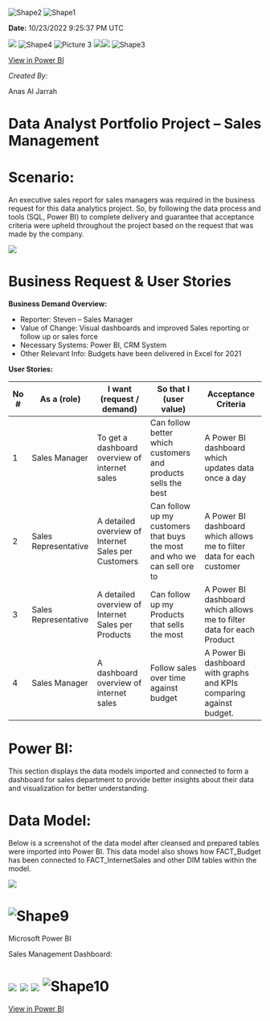 ![Shape2](RackMultipart20221024-1-b0jkgv_html_9e54ad8735b0307b.gif) ![Shape1](RackMultipart20221024-1-b0jkgv_html_2db1e607b58cef7.gif)

**Date:** 10/23/2022 9:25:37 PM UTC

![](RackMultipart20221024-1-b0jkgv_html_c65792e49d8bc6ba.png) ![Shape4](RackMultipart20221024-1-b0jkgv_html_b899cc170e6fa41e.gif) ![Picture 3](RackMultipart20221024-1-b0jkgv_html_26f415b3f29357f6.gif) ![](RackMultipart20221024-1-b0jkgv_html_a04cf3a6b963ef7e.png)[![](RackMultipart20221024-1-b0jkgv_html_25905c78001374b1.png)](https://www.linkedin.com/in/anas-aljarrah/) ![Shape3](RackMultipart20221024-1-b0jkgv_html_759575f9e8c35675.gif)

[View in Power BI](https://app.powerbi.com/groups/me/reports/c37d2bd9-5773-41cb-9cbe-550293122765?pbi_source=PowerPoint)

_Created By:_

Anas Al Jarrah

# Data Analyst Portfolio Project – Sales Management

# Scenario:

An executive sales report for sales managers was required in the business request for this data analytics project. So, by following the data process and tools (SQL, Power BI) to complete delivery and guarantee that acceptance criteria were upheld throughout the project based on the request that was made by the company.

![](RackMultipart20221024-1-b0jkgv_html_31b43e5061f64210.png)

# Business Request & User Stories

**Business Demand Overview:**

- Reporter: Steven – Sales Manager
- Value of Change: Visual dashboards and improved Sales reporting or follow up or sales force
- Necessary Systems: Power BI, CRM System
- Other Relevant Info: Budgets have been delivered in Excel for 2021

**User Stories:**

| No # | As a (role) | I want (request / demand) | So that I (user value) | Acceptance Criteria |
| --- | --- | --- | --- | --- |
| 1 | Sales Manager | To get a dashboard overview of internet sales | Can follow better which customers and products sells the best | A Power BI dashboard which updates data once a day |
| 2 | Sales Representative | A detailed overview of Internet Sales per Customers | Can follow up my customers that buys the most and who we can sell ore to | A Power BI dashboard which allows me to filter data for each customer |
| 3 | Sales Representative | A detailed overview of Internet Sales per Products | Can follow up my Products that sells the most | A Power BI dashboard which allows me to filter data for each Product |
| 4 | Sales Manager | A dashboard overview of internet sales | Follow sales over time against budget | A Power Bi dashboard with graphs and KPIs comparing against budget. |

# Power BI:

This section displays the data models imported and connected to form a dashboard for sales department to provide better insights about their data and visualization for better understanding.

# Data Model:

Below is a screenshot of the data model after cleansed and prepared tables were imported into Power BI. This data model also shows how FACT\_Budget has been connected to FACT\_InternetSales and other DIM tables within the model.

![](RackMultipart20221024-1-b0jkgv_html_623a688d99f26158.png)

# ![Shape9](RackMultipart20221024-1-b0jkgv_html_425bbb16e3c3502.gif)

Microsoft Power BI

Sales Management Dashboard:

# ![](RackMultipart20221024-1-b0jkgv_html_aa3476f349f5266d.png) ![](RackMultipart20221024-1-b0jkgv_html_54406b66b405a7f9.png) ![](RackMultipart20221024-1-b0jkgv_html_24fb5a5daf76d0e5.png) ![Shape10](RackMultipart20221024-1-b0jkgv_html_2cec9bca45673145.gif)

[View in Power BI](https://app.powerbi.com/groups/me/reports/c37d2bd9-5773-41cb-9cbe-550293122765?pbi_source=PowerPoint)

